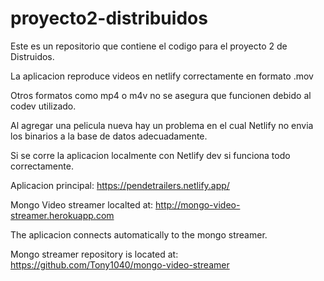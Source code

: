 # proyecto2-distribuidos
Este es un repositorio que contiene el codigo para el proyecto 2 de Distruidos.

La aplicacion reproduce videos en netlify correctamente en formato .mov

Otros formatos como mp4 o m4v no se asegura que funcionen debido al codev utilizado.

Al agregar una pelicula nueva hay un problema en el cual Netlify no envia los binarios a la base de datos adecuadamente.

Si se corre la aplicacion localmente con Netlify dev si funciona todo correctamente.

Aplicacion principal: https://pendetrailers.netlify.app/

Mongo Video streamer localted at: http://mongo-video-streamer.herokuapp.com

The aplicacion connects automatically to the mongo streamer. 

Mongo streamer repository is located at: https://github.com/Tony1040/mongo-video-streamer